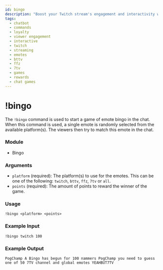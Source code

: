 ```yaml
---
id: bingo
description: "Boost your Twitch stream's engagement and interactivity with the !bingo command. This fun chatbot feature allows viewers to play emote bingo, guessing randomly selected emotes for loyalty points and rewards."
tags:
  - chatbot
  - commands
  - loyalty
  - viewer engagement
  - interactive
  - twitch
  - streaming
  - emotes
  - bttv
  - ffz
  - 7tv
  - games
  - rewards
  - chat games
---
```


# !bingo

The `!bingo` command is used to start a game of emote bingo in the chat. When this command is used, a single emote is randomly selected from the available platform(s). The viewers then try to match this emote in the chat.

### Module

- Bingo

### Arguments

- `platform` (required): The platform(s) to use for the emotes. This can be one of the following: `twitch`, `bttv`, `ffz`, `7tv` or `all`.
- `points` (required): The amount of points to reward the winner of the game.

### Usage

```
!bingo <platform> <points>
```

### Example Input

```
!bingo twitch 100
```

### Example Output

```
PogChamp A Bingo has begun for 100 nammers PogChamp you need to guess one of 50 7TV channel and global emotes YEAHBUT7TV 
```

